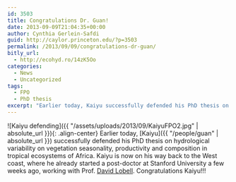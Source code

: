 ```yaml
---
id: 3503
title: Congratulations Dr. Guan!
date: 2013-09-09T21:04:35+00:00
author: Cynthia Gerlein-Safdi
guid: http://caylor.princeton.edu/?p=3503
permalink: /2013/09/09/congratulations-dr-guan/
bitly_url:
  - http://ecohyd.ro/14zK5Oo
categories:
  - News
  - Uncategorized
tags:
  - FPO
  - PhD thesis
excerpt: "Earlier today, Kaiyu successfully defended his PhD thesis on hydrological variability on vegetation seasonality, productivity and composition in tropical ecosystems of Africa."
---
```


![Kaiyu defending]({{ "/assets/uploads/2013/09/KaiyuFPO2.jpg" | absolute_url }}){: .align-center} Earlier today, [Kaiyu]({{ "/people/guan" | absolute_url }}) successfully defended his PhD thesis on hydrological variability on vegetation seasonality, productivity and composition in tropical ecosystems of Africa. Kaiyu is now on his way back to the West coast, where he already started a post-doctor at Stanford University a few weeks ago, working with Prof. <a href="http://foodsecurity.stanford.edu/people/david_lobell" target="_blank">David Lobell</a>. Congratulations Kaiyu!!!

